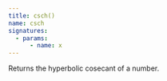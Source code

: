 ```yaml
---
title: csch()
name: csch
signatures:
  - params:
      - name: x
---
```


Returns the hyperbolic cosecant of a number.
